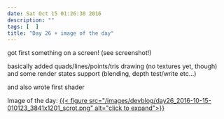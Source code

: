 ```yaml
---
date: Sat Oct 15 01:26:30 2016
description: ""
tags: [  ]
title: "Day 26 + image of the day"
---
```

got first something on a screen! (see screenshot!)

basically added quads/lines/points/tris drawing (no textures yet, though) and some render states support (blending, depth test/write etc...)

and also wrote first shader

Image of the day: [{{< figure src="/images/devblog/day26_2016-10-15-010123_3841x1201_scrot.png" alt="click to expand">}}](/images/devblog/day26_2016-10-15-010123_3841x1201_scrot.png)
